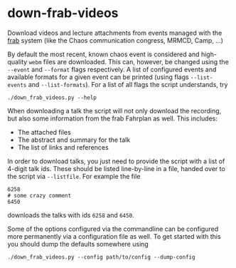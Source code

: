 # down-frab-videos
Download videos and lecture attachments from events managed with the
[frab](https://github.com/frab/frab) system
(like the Chaos communication congress, MRMCD, Camp, ...)   

By default the most recent, known chaos event is considered and high-quality ``webm``
files are downloaded.
This can, however, be changed using the ``--event`` and ``--format`` flags respectively.
A list of configured events and available formats for a given event can be printed
(using flags ``--list-events`` and ``--list-formats``).
For a list of all flags the script understands, try
```
./down_frab_videos.py --help
```

When downloading a talk the script will not only download the recording,
but also some information from the frab Fahrplan as well.
This includes:
- The attached files
- The abstract and summary for the talk
- The list of links and references

In order to download talks, you just need to provide the script with a list of 4-digit talk ids. 
These should be listed line-by-line in a file, handed over to the script via ``--listfile``.
For example the file 
```
6258
# some crazy comment
6450
```
downloads the talks with ids ``6258`` and ``6450``.

Some of the options configured via the commandline can be configured more permanently via
a configuration file as well.
To get started with this you should dump the defaults somewhere using
```
./down_frab_videos.py --config path/to/config --dump-config
```
